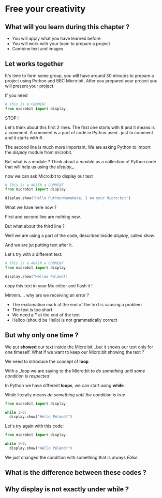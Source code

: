 # Free your creativity

## What will you learn during this chapter ?

* You will apply what you have learned before
* You will work with your team to prepare a project
* Combine text and images

## Let works together

It's time to form some group, you will have around 30 minutes to prepare a project using Python and BBC Micro:bit.
After you prepared your project you will present your project.

If you need

```python
# This is a COMMENT
from microbit import display
```

STOP !

Let's think about this first 2 lines.
The first one starts with # and it means is a comment.
A comment is a part of code in Python used...just to comment and it starts with #.

The second line is much more important. We are asking Python to import the _display_ module from microbit.

But what is a module ?
Think about a _module_ as a collection of Python code that will help us using the _display__.


now we can ask Micro:bit to display our text

```python
# This is a AGAIN a COMMENT
from microbit import display

display.show("Hello PutYourNameHere, I am your Micro:bit")
```

What we have here now ?

First and second line are nothing new.

But what about the third line ?

Well we are using a part of the code, described inside _display_, called _show_.

And we are jut putting text after it.

Let's try with a different text:

```python
# This is a AGAIN a COMMENT
from microbit import display

display.show("Helloo Poland!)
```

copy this text in your Mu editor and flash it !

Mmmm.... why are we receiving an error ?

* The exclamation mark at the end of the text is causing a problem
* The text is too short
* We need a __"__ at the end of the text
* Helloo (should be Hello) is not grammatically correct

## But why only one time ?

We put __showed__ our text inside the Micro:bit...but it shows our text only for one timeself.
What if we want to keep our Micro:bit showing the text ?

We need to introduce the concept of __loop__

With a __loop_ we are saying to the Micro:bit to _do something until some condition is respected_

In Python we have different __loops__, we can start using __while__.

While literally means _do something until the condition is true_

```python
from microbit import display

while 1>0:
  display.show("Hello Poland!")
```

Let's try again with this code:

```python
from microbit import display

while 1<0:
  display.show("Hello Poland!")
```

We just changed the condition with something that is always _False_

## What is the difference between these codes ?


## Why display is not exactly under while ?
